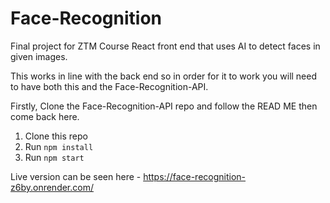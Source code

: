 # Face-Recognition
Final project for ZTM Course
React front end that uses AI to detect faces in given images.

This works in line with the back end so in order for it to work you will need to have both this and the Face-Recognition-API.

Firstly, Clone the Face-Recognition-API repo and follow the READ ME then come back here.

1. Clone this repo
2. Run `npm install`
3. Run `npm start`


Live version can be seen here - https://face-recognition-z6by.onrender.com/


